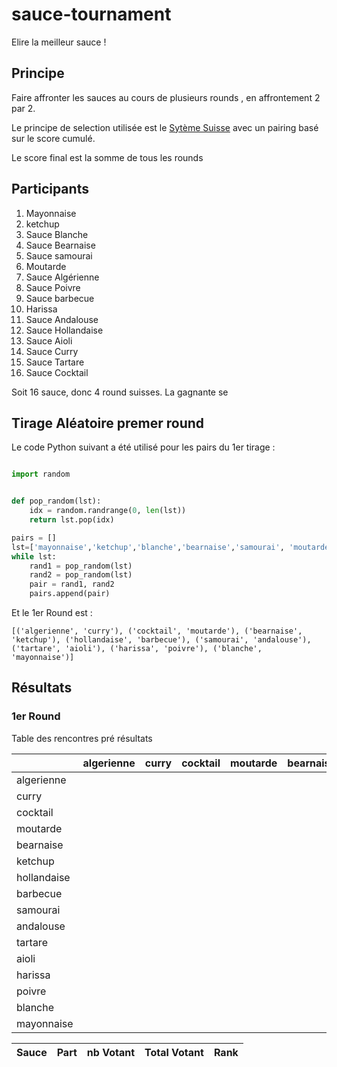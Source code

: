 # sauce-tournament

Elire la meilleur sauce !

## Principe

Faire affronter les sauces au cours de plusieurs rounds , en affrontement 2 par 2.

Le principe de selection utilisée est le [Sytème Suisse](https://en.wikipedia.org/wiki/Swiss-system_tournament) avec un pairing basé sur le score cumulé.

Le score final est la somme de tous les rounds

## Participants

1. Mayonnaise
1. ketchup
1. Sauce Blanche
1. Sauce Bearnaise
1. Sauce samourai
1. Moutarde
1. Sauce Algérienne
1. Sauce Poivre
1. Sauce barbecue
1. Harissa
1. Sauce Andalouse
1. Sauce Hollandaise
1. Sauce Aioli
1. Sauce Curry
1. Sauce Tartare
1. Sauce Cocktail

Soit 16 sauce, donc 4 round suisses.
La gagnante se

## Tirage Aléatoire premer round

Le code Python suivant a été utilisé pour  les pairs du 1er tirage :

```python

import random


def pop_random(lst):
    idx = random.randrange(0, len(lst))
    return lst.pop(idx)

pairs = []
lst=['mayonnaise','ketchup','blanche','bearnaise','samourai', 'moutarde','algerienne', 'poivre', 'barbecue', 'harissa', 'andalouse', 'hollandaise', 'aioli', 'curry', 'tartare', 'cocktail']
while lst:
    rand1 = pop_random(lst)
    rand2 = pop_random(lst)
    pair = rand1, rand2
    pairs.append(pair)
```

Et le 1er Round est : 

```
[('algerienne', 'curry'), ('cocktail', 'moutarde'), ('bearnaise', 'ketchup'), ('hollandaise', 'barbecue'), ('samourai', 'andalouse'), ('tartare', 'aioli'), ('harissa', 'poivre'), ('blanche', 'mayonnaise')]

```

## Résultats

### 1er Round

Table des rencontres pré résultats

|             | algerienne | curry | cocktail | moutarde | bearnaise | ketchup | hollandaise | barbecue | samourai | andalouse | tartare | aioli | harissa | poivre | blanche | mayonnaise |
| ----------- | ---------- | ----- | -------- | -------- | --------- | ------- | ----------- | -------- | -------- | --------- | ------- | ----- | ------- | ------ | ------- | ---------- |
| algerienne  |            |       |          |          |           |         |             |          |          |           |         |       |         |        |         |            |
| curry       |            |       |          |          |           |         |             |          |          |           |         |       |         |        |         |            |
| cocktail    |            |       |          |          |           |         |             |          |          |           |         |       |         |        |         |            |
| moutarde    |            |       |          |          |           |         |             |          |          |           |         |       |         |        |         |            |
| bearnaise   |            |       |          |          |           |         |             |          |          |           |         |       |         |        |         |            |
| ketchup     |            |       |          |          |           |         |             |          |          |           |         |       |         |        |         |            |
| hollandaise |            |       |          |          |           |         |             |          |          |           |         |       |         |        |         |            |
| barbecue    |            |       |          |          |           |         |             |          |          |           |         |       |         |        |         |            |
| samourai    |            |       |          |          |           |         |             |          |          |           |         |       |         |        |         |            |
| andalouse   |            |       |          |          |           |         |             |          |          |           |         |       |         |        |         |            |
| tartare     |            |       |          |          |           |         |             |          |          |           |         |       |         |        |         |            |
| aioli       |            |       |          |          |           |         |             |          |          |           |         |       |         |        |         |            |
| harissa     |            |       |          |          |           |         |             |          |          |           |         |       |         |        |         |            |
| poivre      |            |       |          |          |           |         |             |          |          |           |         |       |         |        |         |            |
| blanche     |            |       |          |          |           |         |             |          |          |           |         |       |         |        |         |            |
| mayonnaise  |            |       |          |          |           |         |             |          |          |           |         |       |         |        |         |            |


| Sauce | Part | nb Votant | Total Votant | Rank |
| ----- | ---- | --------- | ------------ | ---- |